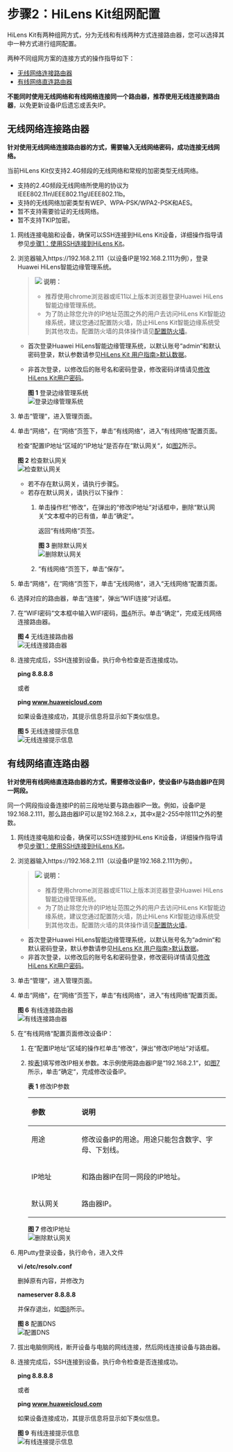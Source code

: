 # 步骤2：HiLens Kit组网配置<a name="hilens_02_0050"></a>

HiLens Kit有两种组网方式，分为无线和有线两种方式连接路由器，您可以选择其中一种方式进行组网配置。

两种不同组网方案的连接方式的操作指导如下：

-   [无线网络连接路由器](#section3503179113711)
-   [有线网络直连路由器](#section72995910316)

**不能同时使用无线网络和有线网络连接同一个路由器，推荐使用无线连接到路由器**，以免更新设备IP后遗忘或丢失IP。

## 无线网络连接路由器<a name="section3503179113711"></a>

**针对使用无线网络连接路由器的方式，需要输入无线网络密码，成功连接无线网络。**

当前HiLens Kit仅支持2.4G频段的无线网络和常规的加密类型无线网络。

-   支持的2.4G频段无线网络所使用的协议为IEEE802.11n\\IEEE802.11g\\IEEE802.11b。
-   支持的无线网络加密类型有WEP、WPA-PSK/WPA2-PSK和AES。
-   暂不支持需要验证的无线网络。
-   暂不支持TKIP加密。

1.  网线连接电脑和设备，确保可以SSH连接到HiLens Kit设备，详细操作指导请参见[步骤1：使用SSH连接到HiLens Kit](步骤1-使用SSH连接到HiLens-Kit.md)。
2.  浏览器输入https://192.168.2.111（以设备IP是192.168.2.111为例），登录Huawei HiLens智能边缘管理系统。

    >![](public_sys-resources/icon-note.gif) **说明：**   
    >-   推荐使用chrome浏览器或IE11以上版本浏览器登录Huawei HiLens智能边缘管理系统。  
    >-   为了防止除您允许的IP地址范围之外的用户去访问HiLens Kit智能边缘系统，建议您通过配置防火墙，防止HiLens Kit智能边缘系统受到其他攻击。配置防火墙的具体操作请见[配置防火墙](配置防火墙.md)。  

    -   首次登录Huawei HiLens智能边缘管理系统，以默认账号“admin“和默认密码登录，默认参数请参见[HiLens Kit 用户指南\>默认数据](https://support.huawei.com/enterprise/zh/doc/EDOC1100112066/2347bab9)。
    -   非首次登录，以修改后的账号名和密码登录，修改密码详情请见[修改HiLens Kit用户密码](修改HiLens-Kit用户密码.md)。

        **图 1**  登录边缘管理系统<a name="fig113068416107"></a>  
        ![](figures/登录边缘管理系统.png "登录边缘管理系统")

3.  单击“管理“，进入管理页面。
4.  单击“网络“，在“网络“页签下，单击“有线网络“，进入“有线网络“配置页面。

    检查“配置IP地址“区域的“IP地址“是否存在“默认网关“，如[图2](#fig16625310197)所示。

    **图 2**  检查默认网关<a name="fig16625310197"></a>  
    ![](figures/检查默认网关.png "检查默认网关")

    -   若不存在默认网关，请执行步骤[5](#li126711717398)。
    -   若存在默认网关，请执行以下操作：
        1.  单击操作栏“修改“，在弹出的“修改IP地址“对话框中，删除“默认网关“文本框中的已有值，单击“确定“。

            返回“有线网络“页签。

            **图 3**  删除默认网关<a name="fig145612512138"></a>  
            ![](figures/删除默认网关.png "删除默认网关")

        2.  “有线网络“页签下，单击“保存“。

5.  <a name="li126711717398"></a>单击“网络“，在“网络“页签下，单击“无线网络“，进入“无线网络“配置页面。
6.  选择对应的路由器，单击“连接“，弹出“WIFI连接“对话框。
7.  在“WIFI密码“文本框中输入WIFI密码，[图4](#fig087144152019)所示。单击“确定“，完成无线网络连接路由器。

    **图 4**  无线连接路由器<a name="fig087144152019"></a>  
    ![](figures/无线连接路由器.png "无线连接路由器")

8.  连接完成后，SSH连接到设备。执行命令检查是否连接成功。

    ****ping 8.8.8.8****

    或者

    **ping www.huaweicloud.com**

    如果设备连接成功，其提示信息将显示如下类似信息。

    **图 5**  无线连接提示信息<a name="fig1325323293910"></a>  
    ![](figures/无线连接提示信息.png "无线连接提示信息")


## 有线网络直连路由器<a name="section72995910316"></a>

**针对使用有线网络直连路由器的方式，需要修改设备IP，使设备IP与路由器IP在同一网段。**

同一个网段指设备连接IP的前三段地址要与路由器IP一致。例如，设备IP是192.168.2.111，那么路由器IP可以是192.168.2.x，其中x是2-255中除111之外的整数。

1.  网线连接电脑和设备，确保可以SSH连接到HiLens Kit设备，详细操作指导请参见[步骤1：使用SSH连接到HiLens Kit](步骤1-使用SSH连接到HiLens-Kit.md)。
2.  浏览器输入https://192.168.2.111（以设备IP是192.168.2.111为例）。

    >![](public_sys-resources/icon-note.gif) **说明：**   
    >-   推荐使用chrome浏览器或IE11以上版本浏览器登录Huawei HiLens智能边缘管理系统。  
    >-   为了防止除您允许的IP地址范围之外的用户去访问HiLens Kit智能边缘系统，建议您通过配置防火墙，防止HiLens Kit智能边缘系统受到其他攻击。配置防火墙的具体操作请见[配置防火墙](配置防火墙.md)。  

    -   首次登录Huawei HiLens智能边缘管理系统，以默认账号名为“admin“和默认密码登录，默认参数请参见[HiLens Kit 用户指南\>默认数据](https://support.huawei.com/enterprise/zh/doc/EDOC1100112066/2347bab9)。
    -   非首次登录，以修改后的账号名和密码登录，修改密码详情请见[修改HiLens Kit用户密码](修改HiLens-Kit用户密码.md)。

3.  单击“管理“，进入管理页面。
4.  单击“网络“，在“网络“页签下，单击“有线网络“，进入“有线网络“配置页面。

    **图 6**  有线连接路由器<a name="fig1871123911516"></a>  
    ![](figures/有线连接路由器.png "有线连接路由器")

5.  在“有线网络“配置页面修改设备IP：
    1.  在“配置IP地址“区域的操作栏单击“修改“，弹出“修改IP地址“对话框。
    2.  按[表1](#table134013851418)填写修改IP相关参数。本示例使用路由器IP是“192.168.2.1“，如[图7](#fig1919518203141)所示，单击“确定“，完成修改设备IP。

        **表 1**  修改IP参数

        <a name="table134013851418"></a>
        <table><thead align="left"><tr id="row16340153831416"><th class="cellrowborder" valign="top" width="25.41%" id="mcps1.2.3.1.1"><p id="p18340238161419"><a name="p18340238161419"></a><a name="p18340238161419"></a>参数</p>
        </th>
        <th class="cellrowborder" valign="top" width="74.59%" id="mcps1.2.3.1.2"><p id="p1734063819145"><a name="p1734063819145"></a><a name="p1734063819145"></a>说明</p>
        </th>
        </tr>
        </thead>
        <tbody><tr id="row11340838131410"><td class="cellrowborder" valign="top" width="25.41%" headers="mcps1.2.3.1.1 "><p id="p1734053818149"><a name="p1734053818149"></a><a name="p1734053818149"></a>用途</p>
        </td>
        <td class="cellrowborder" valign="top" width="74.59%" headers="mcps1.2.3.1.2 "><p id="p0340138161410"><a name="p0340138161410"></a><a name="p0340138161410"></a>修改设备IP的用途。<span>用途只能包含数字、字母、下划线</span>。</p>
        </td>
        </tr>
        <tr id="row6340103811147"><td class="cellrowborder" valign="top" width="25.41%" headers="mcps1.2.3.1.1 "><p id="p1340193851416"><a name="p1340193851416"></a><a name="p1340193851416"></a>IP地址</p>
        </td>
        <td class="cellrowborder" valign="top" width="74.59%" headers="mcps1.2.3.1.2 "><p id="p2034073851413"><a name="p2034073851413"></a><a name="p2034073851413"></a>和路由器IP在同一网段的IP地址。</p>
        </td>
        </tr>
        <tr id="row11340103841411"><td class="cellrowborder" valign="top" width="25.41%" headers="mcps1.2.3.1.1 "><p id="p1234063819140"><a name="p1234063819140"></a><a name="p1234063819140"></a>默认网关</p>
        </td>
        <td class="cellrowborder" valign="top" width="74.59%" headers="mcps1.2.3.1.2 "><p id="p1934163841418"><a name="p1934163841418"></a><a name="p1934163841418"></a>路由器IP。</p>
        </td>
        </tr>
        </tbody>
        </table>

        **图 7**  修改IP地址<a name="fig1919518203141"></a>  
        ![](figures/删除默认网关.png "删除默认网关")

6.  用Putty登录设备，执行命令，进入文件

    **vi /etc/resolv.conf**

    删掉原有内容，并修改为

    **nameserver 8.8.8.8**

    并保存退出，如[图8](#fig16948115281820)所示。

    **图 8**  配置DNS<a name="fig16948115281820"></a>  
    ![](figures/配置DNS.png "配置DNS")

7.  拔出电脑侧网线，断开设备与电脑的网线连接，然后网线连接设备与路由器。
8.  连接完成后，SSH连接到设备。执行命令检查是否连接成功。

    ****ping 8.8.8.8****

    或者

    **ping www.huaweicloud.com**

    如果设备连接成功，其提示信息将显示如下类似信息。

    **图 9**  有线连接提示信息<a name="fig13857489530"></a>  
    ![](figures/有线连接提示信息.png "有线连接提示信息")



